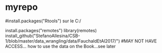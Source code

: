 # myrepo

#install.packages("Rtools") sur le C:/

install.packages("remotes")
library(remotes)
install_github("StefanoAllesina/CSB-1/blob/master/data_wrangling/data/FauchaldEtAl2017/") 
#MAY NOT HAVE ACCESS... how to use the data on the Book...see later


